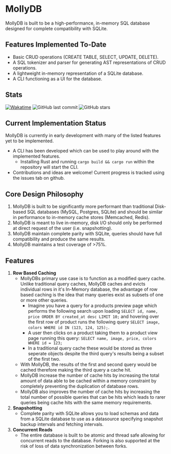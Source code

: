 # MollyDB

MollyDB is built to be a high-performance, in-memory SQL database designed for complete compatibility with SQLite.

## Features Implemented To-Date

- Basic CRUD operations (CREATE TABLE, SELECT, UPDATE, DELETE).
- A SQL tokenizer and parser for generating AST representations of CRUD operations.
- A lightweight in-memory representation of a SQLite database.
- A CLI functioning as a UI for the database.

## Stats  

[![Wakatime](https://wakatime.com/badge/user/9641004b-568b-4c27-99c5-a34ace36b886/project/2668a03d-d729-4e59-8fc8-bafe3d194ee1.svg)](https://wakatime.com/badge/user/9641004b-568b-4c27-99c5-a34ace36b886/project/2668a03d-d729-4e59-8fc8-bafe3d194ee1)
![GitHub last commit](https://img.shields.io/github/last-commit/FletcherDares/mollydb)
![GitHub stars](https://img.shields.io/github/stars/FletcherDares/mollydb?style=social)

## Current Implementation Status

MollyDB is currently in early development with many of the listed features yet to be implemented.

- A CLI has been developed which can be used to play around with the implemented features.
  - Installing Rust and running `cargo build && cargo run` within the repository will start the CLI.
- Contributions and ideas are welcome! Current progress is tracked using the issues tab on github.

## Core Design Philosophy

1. MollyDB is built to be significantly more performant than traditional Disk-based SQL databases (MySQL, Postgres, SQLite) and should be similar in performance to in-memory cache stores (Memcached, Redis).
2. MollyDB is meant to live in-memory, disk I/O should only be performed at direct request of the user (i.e. snapshotting).
3. MollyDB maintain complete parity with SQLite, queries should have full compatibility and produce the same results.
4. MollyDB maintains a test coverage of >75%.

## Features

1. **Row Based Caching**
    - MollyDBs primary use case is to function as a modified query cache. Unlike traditional query caches, MollyDB caches and evicts individual rows in it's In-Memory database, the advantage of row based caching is the idea that many queries exist as subsets of one or more other queries.
        - Imagine you have a query for a products preview page which performs the following search upon loading `SELECT id, name, price ORDER BY created_at desc LIMIT 10;` and hovering over the first row of product runs the following query `SELECT image, colors WHERE id IN (123, 124, 125);`.
        - A user then clicks on a product taking them to a product view page running this query: `SELECT name, image, price, colors WHERE id = 123;`
        - In a traditional query cache these would be stored as three seperate objects despite the third query's results being a subset of the first two.
    - With MollyDB, the results of the first and second query would be cached therefore making the third query a cache hit.
    - MollyDB increase the number of cache hits by increasing the total amount of data able to be cached within a memory constraint by completely preventing the duplication of database rows.
    - MollyDB also improves the number of cache hits by increasing the total number of possible queries that can be hits which leads to rarer queries being cache hits with the same memory requirements.
2. **Snapshotting**
    - Complete parity with SQLite allows you to load schemas and data from a SQLite database to use as a datasource specifying snapshot backup intervals and fetching intervals.
3. **Concurrent Reads**
    - The entire database is built to be atomic and thread safe allowing for concurrent reads to the database. Forking is also supported at the risk of loss of data synchronization between forks.
